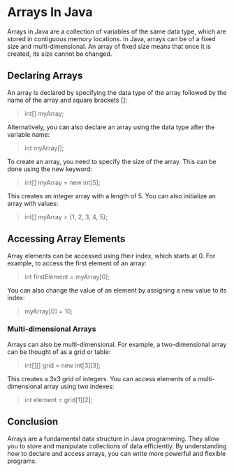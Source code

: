 # Arrays In Java
Arrays in Java are a collection of variables of the same data type, which are stored in contiguous memory locations. In Java, arrays can be of a fixed size and multi-dimensional. An array of fixed size means that once it is created, its size cannot be changed.

## Declaring Arrays
An array is declared by specifying the data type of the array followed by the name of the array and square brackets []:
>   int[] myArray;

Alternatively, you can also declare an array using the data type after the variable name:
>   int myArray[];

To create an array, you need to specify the size of the array. This can be done using the new keyword:
>   int[] myArray = new int[5];

This creates an integer array with a length of 5. You can also initialize an array with values:
>   int[] myArray = {1, 2, 3, 4, 5};

## Accessing Array Elements
Array elements can be accessed using their index, which starts at 0. For example, to access the first element of an array:
>   int firstElement = myArray[0];

You can also change the value of an element by assigning a new value to its index:
>   myArray[0] = 10;

### Multi-dimensional Arrays
Arrays can also be multi-dimensional. For example, a two-dimensional array can be thought of as a grid or table:
>   int[][] grid = new int[3][3];

This creates a 3x3 grid of integers. You can access elements of a multi-dimensional array using two indexes:
>   int element = grid[1][2];

## Conclusion
Arrays are a fundamental data structure in Java programming. They allow you to store and manipulate collections of data efficiently. By understanding how to declare and access arrays, you can write more powerful and flexible programs.
